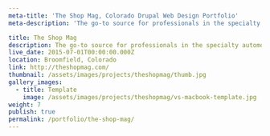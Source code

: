 ```yaml
---
meta-title: 'The Shop Mag, Colorado Drupal Web Design Portfolio'
meta-description: 'The go-to source for professionals in the specialty automotive aftermarket.'

title: The Shop Mag
description: The go-to source for professionals in the specialty automotive aftermarket.
live_date: 2015-07-01T00:00:00.000Z
location: Broomfield, Colorado
link: http://theshopmag.com/
thumbnail: /assets/images/projects/theshopmag/thumb.jpg
gallery_images:
  - title: Template
    image: /assets/images/projects/theshopmag/vs-macbook-template.jpg
weight: 7
publish: true
permalink: /portfolio/the-shop-mag/
---
```

